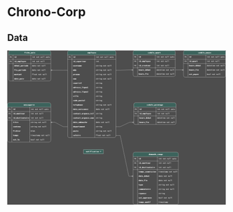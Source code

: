 # Chrono-Corp

## Data

![](https://raw.githubusercontent.com/BradLeneus/Chrono-Corp/refs/heads/sql/data/diagramme.png?token=GHSAT0AAAAAAC4HGQ7RHJRTC6NRRZPXUN64Z7LJIJQ)
